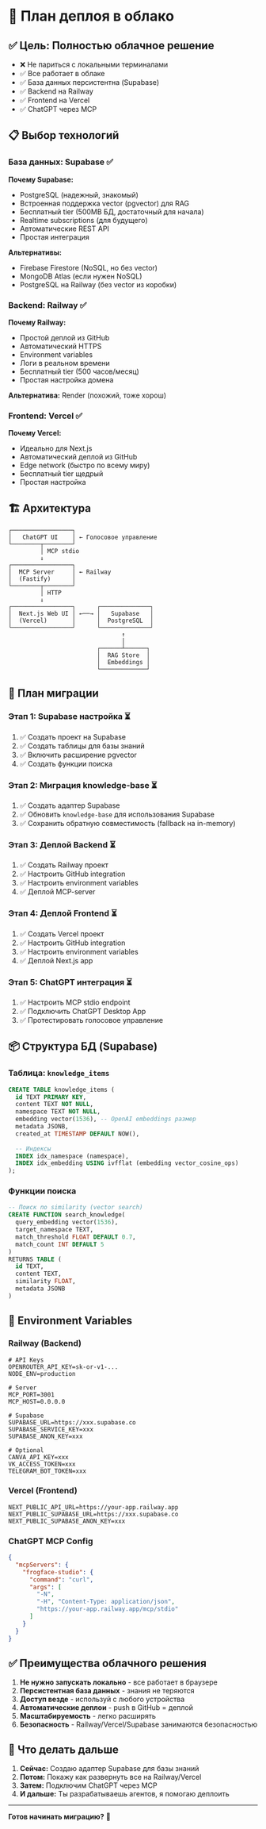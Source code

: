 # 🚀 План деплоя в облако

## ✅ Цель: Полностью облачное решение

- ❌ Не париться с локальными терминалами
- ✅ Все работает в облаке
- ✅ База данных персистентна (Supabase)
- ✅ Backend на Railway
- ✅ Frontend на Vercel
- ✅ ChatGPT через MCP

## 📋 Выбор технологий

### База данных: **Supabase** ✅

**Почему Supabase:**
- PostgreSQL (надежный, знакомый)
- Встроенная поддержка vector (pgvector) для RAG
- Бесплатный tier (500MB БД, достаточный для начала)
- Realtime subscriptions (для будущего)
- Автоматические REST API
- Простая интеграция

**Альтернативы:**
- Firebase Firestore (NoSQL, но без vector)
- MongoDB Atlas (если нужен NoSQL)
- PostgreSQL на Railway (без vector из коробки)

### Backend: **Railway** ✅

**Почему Railway:**
- Простой деплой из GitHub
- Автоматический HTTPS
- Environment variables
- Логи в реальном времени
- Бесплатный tier (500 часов/месяц)
- Простая настройка домена

**Альтернатива:** Render (похожий, тоже хорош)

### Frontend: **Vercel** ✅

**Почему Vercel:**
- Идеально для Next.js
- Автоматический деплой из GitHub
- Edge network (быстро по всему миру)
- Бесплатный tier щедрый
- Простая настройка

## 🏗️ Архитектура

```
┌─────────────────┐
│   ChatGPT UI    │ ← Голосовое управление
└────────┬────────┘
         │ MCP stdio
         ↓
┌─────────────────┐
│  MCP Server     │ ← Railway
│  (Fastify)      │
└────────┬────────┘
         │ HTTP
         ↓
┌─────────────────┐      ┌──────────────┐
│  Next.js Web UI │ ←──→ │   Supabase   │
│  (Vercel)       │      │  PostgreSQL  │
└─────────────────┘      └──────────────┘
                                ↑
                                │
                         ┌──────┴──────┐
                         │  RAG Store  │
                         │  Embeddings │
                         └─────────────┘
```

## 🔄 План миграции

### Этап 1: Supabase настройка ⏳

1. ✅ Создать проект на Supabase
2. ✅ Создать таблицы для базы знаний
3. ✅ Включить расширение pgvector
4. ✅ Создать функции поиска

### Этап 2: Миграция knowledge-base ⏳

1. ✅ Создать адаптер Supabase
2. ✅ Обновить `knowledge-base` для использования Supabase
3. ✅ Сохранить обратную совместимость (fallback на in-memory)

### Этап 3: Деплой Backend ⏳

1. ✅ Создать Railway проект
2. ✅ Настроить GitHub integration
3. ✅ Настроить environment variables
4. ✅ Деплой MCP-server

### Этап 4: Деплой Frontend ⏳

1. ✅ Создать Vercel проект
2. ✅ Настроить GitHub integration
3. ✅ Настроить environment variables
4. ✅ Деплой Next.js app

### Этап 5: ChatGPT интеграция ⏳

1. ✅ Настроить MCP stdio endpoint
2. ✅ Подключить ChatGPT Desktop App
3. ✅ Протестировать голосовое управление

## 📦 Структура БД (Supabase)

### Таблица: `knowledge_items`

```sql
CREATE TABLE knowledge_items (
  id TEXT PRIMARY KEY,
  content TEXT NOT NULL,
  namespace TEXT NOT NULL,
  embedding vector(1536), -- OpenAI embeddings размер
  metadata JSONB,
  created_at TIMESTAMP DEFAULT NOW(),
  
  -- Индексы
  INDEX idx_namespace (namespace),
  INDEX idx_embedding USING ivfflat (embedding vector_cosine_ops)
);
```

### Функции поиска

```sql
-- Поиск по similarity (vector search)
CREATE FUNCTION search_knowledge(
  query_embedding vector(1536),
  target_namespace TEXT,
  match_threshold FLOAT DEFAULT 0.7,
  match_count INT DEFAULT 5
)
RETURNS TABLE (
  id TEXT,
  content TEXT,
  similarity FLOAT,
  metadata JSONB
)
```

## 🔐 Environment Variables

### Railway (Backend)

```env
# API Keys
OPENROUTER_API_KEY=sk-or-v1-...
NODE_ENV=production

# Server
MCP_PORT=3001
MCP_HOST=0.0.0.0

# Supabase
SUPABASE_URL=https://xxx.supabase.co
SUPABASE_SERVICE_KEY=xxx
SUPABASE_ANON_KEY=xxx

# Optional
CANVA_API_KEY=xxx
VK_ACCESS_TOKEN=xxx
TELEGRAM_BOT_TOKEN=xxx
```

### Vercel (Frontend)

```env
NEXT_PUBLIC_API_URL=https://your-app.railway.app
NEXT_PUBLIC_SUPABASE_URL=https://xxx.supabase.co
NEXT_PUBLIC_SUPABASE_ANON_KEY=xxx
```

### ChatGPT MCP Config

```json
{
  "mcpServers": {
    "frogface-studio": {
      "command": "curl",
      "args": [
        "-N",
        "-H", "Content-Type: application/json",
        "https://your-app.railway.app/mcp/stdio"
      ]
    }
  }
}
```

## ✅ Преимущества облачного решения

1. **Не нужно запускать локально** - все работает в браузере
2. **Персистентная база данных** - знания не теряются
3. **Доступ везде** - используй с любого устройства
4. **Автоматические деплои** - push в GitHub = деплой
5. **Масштабируемость** - легко расширять
6. **Безопасность** - Railway/Vercel/Supabase занимаются безопасностью

## 🎯 Что делать дальше

1. **Сейчас:** Создаю адаптер Supabase для базы знаний
2. **Потом:** Покажу как развернуть все на Railway/Vercel
3. **Затем:** Подключим ChatGPT через MCP
4. **И дальше:** Ты разрабатываешь агентов, я помогаю деплоить

---

**Готов начинать миграцию?** 🚀

